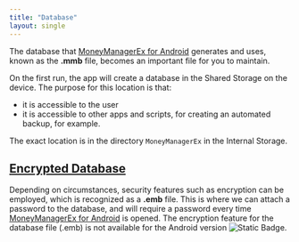 ```yaml
---
title: "Database"
layout: single
---
```


The database that [MoneyManagerEx for Android](/) generates and uses, known as the **.mmb** file, becomes an important file for you to maintain.

On the first run, the app will create a database in the Shared Storage on the device. The purpose for this location is that:
- it is accessible to the user
- it is accessible to other apps and scripts, for creating an automated backup, for example.

The exact location is in the directory `MoneyManagerEx` in the Internal Storage.

## [Encrypted Database](#Encrypted_Database)

Depending on circumstances, security features such as encryption can be employed, which is recognized as a **.emb** file. This is where we can attach a password to the database, and will require a password every time [MoneyManagerEx for Android](Home) is opened. The encryption feature for the database file (.emb) is not available for the Android version ![Static Badge](https://img.shields.io/badge/since-5.X-gree).

